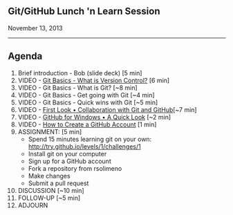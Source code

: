 Git/GitHub Lunch 'n Learn Session 
----------------------------


November 13, 2013

***


Agenda
------
1. Brief introduction - Bob (slide deck) [5 min]                         
2. VIDEO - [Git Basics - What is Version Control?](https://www.youtube.com/watch?v=8oRjP8yj2Wo&list=PLg7s6cbtAD165JTRsXh8ofwRw0PqUnkVH)  [6 min]             
3. VIDEO - Git Basics - What is Git? [~8 min]                           
4. VIDEO - Git Basics - Get going with Git [~4 min]                     
5. VIDEO - Git Basics - Quick wins with Git [~5 min]                   
6. VIDEO - [First Look • Collaboration with Git and GitHub](https://www.youtube.com/watch?v=SCZF6I-Rc4I&feature=c4-overview-vl&list=PLg7s6cbtAD15Das5LK9mXt_g59DLWxKUe)[~7 min]
7. VIDEO - [GitHub for Windows • A Quick Look](https://www.youtube.com/watch?v=YBbkvCrfDSo&feature=c4-overview-vl&list=PLg7s6cbtAD17rhrz2BJWAPJMjR71B3IDx) [~2 min]
8. VIDEO - [How to Create a GitHub Account](https://www.youtube.com/watch?v=ezxRcdJ8glM&feature=c4-overview-vl&list=PLg7s6cbtAD17rhrz2BJWAPJMjR71B3IDx) [1 min]
9. ASSIGNMENT: [5 min]
    * Spend 15 minutes learning git on your own: http://try.github.io/levels/1/challenges/1
    * Install git on your computer 
    * Sign up for a GitHub account
    * Fork a repository from rsolimeno
    * Make changes
    * Submit a pull request
10. DISCUSSION  [~10 min]                                                 
11. FOLLOW-UP [~5 min]                                                   
12. ADJOURN
